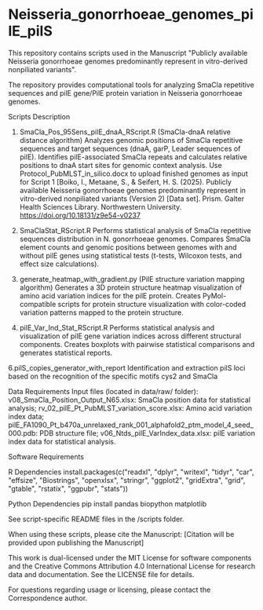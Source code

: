 # Neisseria_gonorrhoeae_genomes_pilE_pilS
This repository contains scripts used in the Manuscript "Publicly available Neisseria gonorrhoeae genomes predominantly represent in vitro-derived nonpiliated variants".

The repository provides computational tools for analyzing SmaCla repetitive sequences and pilE gene/PilE protein variation in Neisseria gonorrhoeae genomes.

Scripts Description

1. SmaCla_Pos_95Sens_pilE_dnaA_RScript.R (SmaCla-dnaA relative distance  algorithm)
Analyzes genomic positions of SmaCla repetitive sequences and target sequences (dnaA, garP, Leader sequences of pilE). Identifies pilE-associated SmaCla repeats and calculates relative positions to dnaA start sites for genomic context analysis.
Use Protocol_PubMLST_in_silico.docx to upload finished genomes as input for Script 1 [Boiko, I., Metaane, S., & Seifert, H. S. (2025). Publicly available Neisseria gonorrhoeae genomes predominantly represent in vitro-derived nonpiliated variants (Version 2) [Data set]. Prism. Galter Health Sciences Library. Northwestern University. https://doi.org/10.18131/z9e54-v0237

3. SmaClaStat_RScript.R
Performs statistical analysis of SmaCla repetitive sequences distribution in N. gonorrhoeae genomes. Compares SmaCla element counts and genomic positions between genomes with and without pilE genes using statistical tests (t-tests, Wilcoxon tests, and effect size calculations).

4. generate_heatmap_with_gradient.py (PilE structure variation mapping algorithm)
Generates a 3D protein structure heatmap visualization of amino acid variation indices for the pilE protein. Creates PyMol-compatible scripts for protein structure visualization with color-coded variation patterns mapped to the protein structure.

5. pilE_Var_Ind_Stat_RScript.R
Performs statistical analysis and visualization of pilE gene variation indices across different structural components. Creates boxplots with pairwise statistical comparisons and generates statistical reports.

6.pilS_copies_generator_with_report
Identification and extraction pilS loci based on the recognition of the specific motifs cys2 and SmaCla

Data Requirements
Input files (located in data/raw/ folder):
v08_SmaCla_Position_Output_N65.xlsx: SmaCla position data for statistical analysis;
rv_02_pilE_Pt_PubMLST_variation_score.xlsx: Amino acid variation index data;
pilE_FA1090_Pt_b470a_unrelaxed_rank_001_alphafold2_ptm_model_4_seed_000.pdb: PDB structure file;
v06_Ntds_pilE_VarIndex_data.xlsx: pilE variation index data for statistical analysis.

Software Requirements

R Dependencies
install.packages(c("readxl", "dplyr", "writexl", "tidyr", "car", "effsize", 
                   "Biostrings", "openxlsx", "stringr", "ggplot2", "gridExtra", 
                   "grid", "gtable", "rstatix", "ggpubr", "stats"))

Python Dependencies
pip install pandas biopython matplotlib

See script-specific README files in the /scripts folder.

When using these scripts, please cite the  Manuscript: [Citation will be provided upon publishing the Manuscript]

This work is dual-licensed under the MIT License for software components and the Creative Commons Attribution 4.0 International License for research data and documentation. See the LICENSE file for details.

For questions regarding usage or licensing, please contact the Correspondence author.
